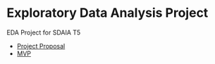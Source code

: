 # Exploratory Data Analysis Project

EDA Project for SDAIA T5

* [Project Proposal](Project_Proposal.md)
* [MVP](MVP.md)
